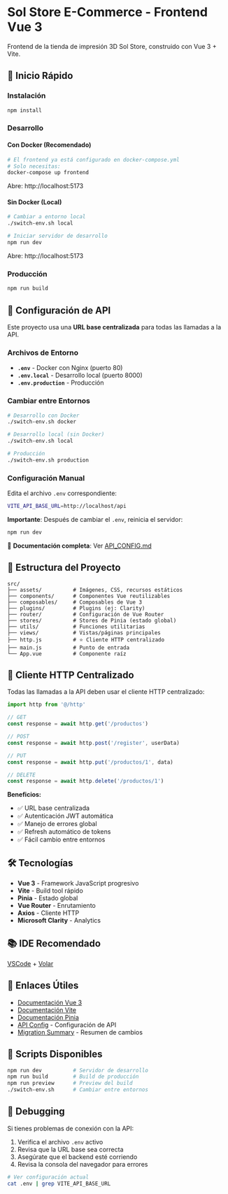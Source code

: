# Sol Store E-Commerce - Frontend Vue 3

Frontend de la tienda de impresión 3D Sol Store, construido con Vue 3 + Vite.

## 🚀 Inicio Rápido

### Instalación

```sh
npm install
```

### Desarrollo

#### Con Docker (Recomendado)
```sh
# El frontend ya está configurado en docker-compose.yml
# Solo necesitas:
docker-compose up frontend
```
Abre: http://localhost:5173

#### Sin Docker (Local)
```sh
# Cambiar a entorno local
./switch-env.sh local

# Iniciar servidor de desarrollo
npm run dev
```
Abre: http://localhost:5173

### Producción

```sh
npm run build
```

## 🔧 Configuración de API

Este proyecto usa una **URL base centralizada** para todas las llamadas a la API.

### Archivos de Entorno

- **`.env`** - Docker con Nginx (puerto 80)
- **`.env.local`** - Desarrollo local (puerto 8000)
- **`.env.production`** - Producción

### Cambiar entre Entornos

```sh
# Desarrollo con Docker
./switch-env.sh docker

# Desarrollo local (sin Docker)
./switch-env.sh local

# Producción
./switch-env.sh production
```

### Configuración Manual

Edita el archivo `.env` correspondiente:

```bash
VITE_API_BASE_URL=http://localhost/api
```

**Importante**: Después de cambiar el `.env`, reinicia el servidor:
```sh
npm run dev
```

📖 **Documentación completa**: Ver [API_CONFIG.md](./API_CONFIG.md)

## 📁 Estructura del Proyecto

```
src/
├── assets/          # Imágenes, CSS, recursos estáticos
├── components/      # Componentes Vue reutilizables
├── composables/     # Composables de Vue 3
├── plugins/         # Plugins (ej: Clarity)
├── router/          # Configuración de Vue Router
├── stores/          # Stores de Pinia (estado global)
├── utils/           # Funciones utilitarias
├── views/           # Vistas/páginas principales
├── http.js          # ⭐ Cliente HTTP centralizado
├── main.js          # Punto de entrada
└── App.vue          # Componente raíz
```

## 🔑 Cliente HTTP Centralizado

Todas las llamadas a la API deben usar el cliente HTTP centralizado:

```javascript
import http from '@/http'

// GET
const response = await http.get('/productos')

// POST
const response = await http.post('/register', userData)

// PUT
const response = await http.put('/productos/1', data)

// DELETE
const response = await http.delete('/productos/1')
```

**Beneficios:**
- ✅ URL base centralizada
- ✅ Autenticación JWT automática
- ✅ Manejo de errores global
- ✅ Refresh automático de tokens
- ✅ Fácil cambio entre entornos

## 🛠️ Tecnologías

- **Vue 3** - Framework JavaScript progresivo
- **Vite** - Build tool rápido
- **Pinia** - Estado global
- **Vue Router** - Enrutamiento
- **Axios** - Cliente HTTP
- **Microsoft Clarity** - Analytics

## 📚 IDE Recomendado

[VSCode](https://code.visualstudio.com/) + [Volar](https://marketplace.visualstudio.com/items?itemName=Vue.volar)

## 🔗 Enlaces Útiles

- [Documentación Vue 3](https://vuejs.org/)
- [Documentación Vite](https://vite.dev/)
- [Documentación Pinia](https://pinia.vuejs.org/)
- [API Config](./API_CONFIG.md) - Configuración de API
- [Migration Summary](./MIGRATION_SUMMARY.md) - Resumen de cambios

## 📝 Scripts Disponibles

```sh
npm run dev          # Servidor de desarrollo
npm run build        # Build de producción
npm run preview      # Preview del build
./switch-env.sh      # Cambiar entre entornos
```

## 🐛 Debugging

Si tienes problemas de conexión con la API:

1. Verifica el archivo `.env` activo
2. Revisa que la URL base sea correcta
3. Asegúrate que el backend esté corriendo
4. Revisa la consola del navegador para errores

```sh
# Ver configuración actual
cat .env | grep VITE_API_BASE_URL
```
